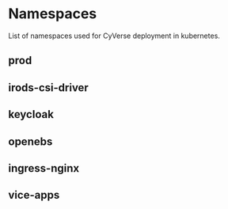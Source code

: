 # Namespaces

List of namespaces used for CyVerse deployment in kubernetes.

## prod
## irods-csi-driver
## keycloak
## openebs
## ingress-nginx
## vice-apps
